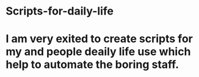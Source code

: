 # Scripts-for-daily-life

# I am very exited to create scripts for my and people deaily life use which help to automate the boring staff.

